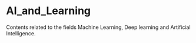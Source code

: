 # AI_and_Learning
Contents related to the fields Machine Learning, Deep learning and Artificial Intelligence.
